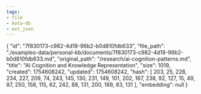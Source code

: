 ```yaml
---
tags:
- file
- kota-db
- ext_json
---
```

{
  "id": "7f830173-c982-4d18-96b2-b0d810fdb633",
  "file_path": "./examples-data/personal-kb/documents/7f830173-c982-4d18-96b2-b0d810fdb633.md",
  "original_path": "/research/ai-cognition-patterns.md",
  "title": "AI Cognition and Knowledge Representation",
  "size": 1019,
  "created": 1754608242,
  "updated": 1754608242,
  "hash": [
    203,
    25,
    228,
    234,
    227,
    209,
    74,
    243,
    145,
    130,
    231,
    149,
    101,
    202,
    167,
    238,
    92,
    127,
    15,
    49,
    87,
    250,
    158,
    115,
    62,
    242,
    88,
    131,
    200,
    189,
    83,
    131
  ],
  "embedding": null
}